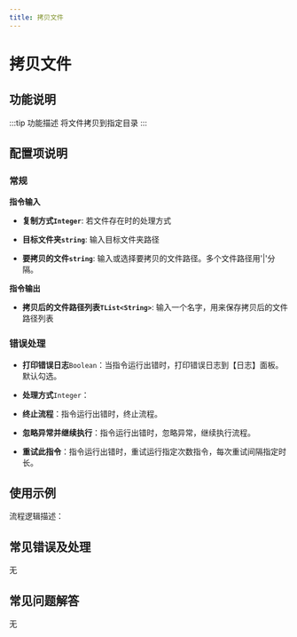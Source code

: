 ```yaml
---
title: 拷贝文件
---
```


# 拷贝文件

## 功能说明

:::tip 功能描述
将文件拷贝到指定目录
:::

## 配置项说明

### 常规

**指令输入**

- **复制方式`Integer`**: 若文件存在时的处理方式

- **目标文件夹`string`**: 输入目标文件夹路径

- **要拷贝的文件`string`**: 输入或选择要拷贝的文件路径。多个文件路径用'|'分隔。


**指令输出**

- **拷贝后的文件路径列表`TList<String>`**: 输入一个名字，用来保存拷贝后的文件路径列表

### 错误处理

- **打印错误日志**`Boolean`：当指令运行出错时，打印错误日志到【日志】面板。默认勾选。

- **处理方式**`Integer`：

 - **终止流程**：指令运行出错时，终止流程。

 - **忽略异常并继续执行**：指令运行出错时，忽略异常，继续执行流程。

 - **重试此指令**：指令运行出错时，重试运行指定次数指令，每次重试间隔指定时长。

## 使用示例

流程逻辑描述：

## 常见错误及处理

无

## 常见问题解答

无

